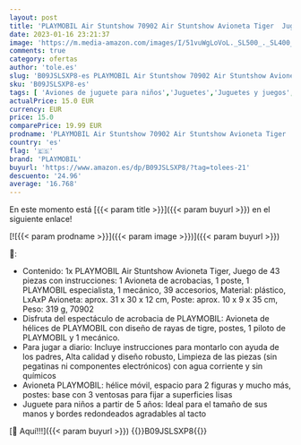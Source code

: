 ```yaml
---
layout: post
title: 'PLAYMOBIL Air Stuntshow 70902 Air Stuntshow Avioneta Tiger  Juguetes para niños a Partir de 5 años'
date: 2023-01-16 23:21:37
image: 'https://m.media-amazon.com/images/I/51vuWgLoVoL._SL500_._SL400_.jpg'
comments: true
category: ofertas
author: 'tole.es'
slug: 'B09JSLSXP8-es PLAYMOBIL Air Stuntshow 70902 Air Stuntshow Avioneta Tiger...'
sku: 'B09JSLSXP8-es'
tags: [ 'Aviones de juguete para niños','Juguetes','Juguetes y juegos','Vehículos de juguete para niños','playmobil','🇪🇸', ]
actualPrice: 15.0 EUR
currency: EUR
price: 15.0
comparePrice: 19.99 EUR
prodname: 'PLAYMOBIL Air Stuntshow 70902 Air Stuntshow Avioneta Tiger  Juguetes para niños a Partir de 5 años'
country: 'es'
flag: '🇪🇸'
brand: 'PLAYMOBIL'
buyurl: 'https://www.amazon.es/dp/B09JSLSXP8/?tag=tolees-21'
descuento: '24.96'
average: '16.768'
---
```


En este momento está [{{< param title >}}]({{< param buyurl >}}) en el siguiente enlace!

[![{{< param prodname >}}]({{< param image >}})]({{< param buyurl >}})

🔎:

- Contenido: 1x PLAYMOBIL Air Stuntshow Avioneta Tiger, Juego de 43 piezas con instrucciones: 1 Avioneta de acrobacias, 1 poste, 1 PLAYMOBIL especialista, 1 mecánico, 39 accesorios, Material: plástico, LxAxP Avioneta: aprox. 31 x 30 x 12 cm, Poste: aprox. 10 x 9 x 35 cm, Peso: 319 g, 70902
- Disfruta del espectáculo de acrobacia de PLAYMOBIL: Avioneta de hélices de PLAYMOBIL con diseño de rayas de tigre, postes, 1 piloto de PLAYMOBIL y 1 mecánico.
- Para jugar a diario: Incluye instrucciones para montarlo con ayuda de los padres, Alta calidad y diseño robusto, Limpieza de las piezas (sin pegatinas ni componentes electrónicos) con agua corriente y sin químicos
- Avioneta PLAYMOBIL: hélice móvil, espacio para 2 figuras y mucho más, postes: base con 3 ventosas para fijar a superficies lisas
- Juguete para niños a partir de 5 años: Ideal para el tamaño de sus manos y bordes redondeados agradables al tacto

[🛒 Aquí!!!]({{< param buyurl >}})
{{<world>}}B09JSLSXP8{{</world>}}
